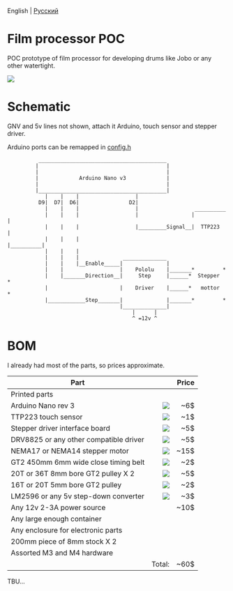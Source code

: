 English | [Русский](README.ru.MD)

# Film processor POC

POC prototype of film processor for developing drums like Jobo or any other watertight.

![](https://user-images.githubusercontent.com/5612507/128636845-9ac9a695-918d-4a60-a002-c68c25360bce.jpg)

# Schematic

GNV and 5v lines not shown, attach it Arduino, touch sensor and stepper driver.

Arduino ports can be remapped in [config.h](https://github.com/TheLongRunSmoke/film_processor_poc/blob/main/config.h)

              _________________________________________
             |                                         |
             |                                         |
             |             Arduino Nano v3             |
             |                                         |
             |_________________________________________|
                |    |    |                  | 
              D9|  D7|  D6|                D2|
                |    |    |                  |                  __________
                |    |    |                  |                 |          |
                |    |    |                  |_________Signal__|  TTP223  |
                |    |    |                                    |__________|
                |    |    |                  
                |    |    |              ______________    
                |    |    |__Enable_____|              |             
                |    |                  |    Pololu    |_______*         *
                |    |_______Direction__|     Step     |______*  Stepper  *
                |                       |    Driver    |______*   mottor  *
                |____________Step_______|              |_______*         *
                                        |______________|
                                            |      |
                                            ^ =12v ^

# BOM

I already had most of the parts, so prices approximate.

| Part               |                   | Price  |
| -------------------|------------------:| --------------:|
| Printed parts |           |             |
| Arduino Nano rev 3 | ![](https://user-images.githubusercontent.com/5612507/128858132-71e92090-2f9f-4b29-ade3-ec815a11f163.jpg) |~6$|
| TTP223 touch sensor  | ![](https://user-images.githubusercontent.com/5612507/128857991-111f5105-cc19-464f-8e88-bfddf600f398.jpg)|~1$|
| Stepper driver interface board|![](https://user-images.githubusercontent.com/5612507/128858500-2db773fe-8905-4f79-81f1-ca0386f166e2.jpg)|~5$|
| DRV8825 or any other compatible driver |![](https://user-images.githubusercontent.com/5612507/128859694-bd5d91bb-b3a9-4566-b903-f13b6098c67d.jpg)| ~5$|
| NEMA17 or NEMA14 stepper motor |![](https://user-images.githubusercontent.com/5612507/128859179-e48553e2-b19d-4a32-babb-782be503d3c4.jpg)|~15$|
| GT2 450mm 6mm wide close timing belt | ![](https://user-images.githubusercontent.com/5612507/128860022-444b59a1-9ef9-4fea-b7bc-2099fb985f67.png)|~2$|
| 20T or 36T 8mm bore GT2 pulley X 2 |![](https://user-images.githubusercontent.com/5612507/128860144-1efe8d51-b1a2-4e99-8b37-cb463cbe1452.jpg)|~5$|
| 16T or 20T 5mm bore GT2 pulley |![](https://user-images.githubusercontent.com/5612507/128860093-ea726977-3771-4594-82cb-d02fed23d798.jpg)|~2$|
| LM2596 or any 5v step-down converter |![](https://user-images.githubusercontent.com/5612507/128860843-6c943751-edbc-4933-a12c-892a9f70f053.jpg)|~3$|
| Any 12v 2-3A power source  |       |   ~10$    |  
| Any large enough container  |       |       |
| Any enclosure for electronic parts  |       |       |
| 200mm piece of 8mm stock X 2  |       |       |
| Assorted M3 and M4 hardware  |       |       |
|   |    Total:   |   ~60$    |

TBU...